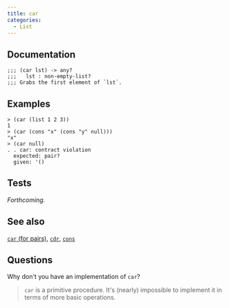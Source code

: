 ```yaml
---
title: car
categories: 
  - List
---
```


## Documentation

```
;;; (car lst) -> any?
;;;   lst : non-empty-list?
;;; Grabs the first element of `lst`.
```

## Examples

```
> (car (list 1 2 3))
1
> (car (cons "x" (cons "y" null)))
"x"
> (car null)
. . car: contract violation
  expected: pair?
  given: '()
```

## Tests

_Forthcoming._

## See also

[`car` (for pairs)](../procs/car-pair),
[`cdr`](../procs/cdr),
[`cons`](../procs/cons)

## Questions

Why don't you have an implementation of `car`?

> `car` is a primitive procedure. It's (nearly) impossible to implement it in terms of more basic operations.
